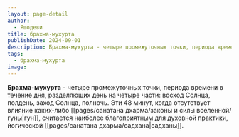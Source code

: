 ```yaml
---
layout: page-detail
author:
  - Яшодеви
title: брахма-мухурта
publishDate: 2024-09-01
description: Брахма-мухурта - четыре промежуточных точки, периода времени в течение дня, разделяющих день на четыре части восход Солнца, полдень, заход Солнца, полночь. Эти 48 минут, когда отсутствует влияние каких-либо гун, считается наиболее благоприятным для духовной практики, йогической садханы.
tags:
  - брахма-мухурта
image:
---
```

**Брахма-мухурта** - четыре промежуточных точки, периода времени в течение дня, разделяющих день на четыре части: восход Солнца, полдень, заход Солнца, полночь. Эти 48 минут, когда отсутствует влияние каких-либо [[pages/санатана дхарма/законы и силы вселенной/гуны|гун]], считается наиболее благоприятным для духовной практики, йогической [[pages/санатана дхарма/садхана|садханы]].

